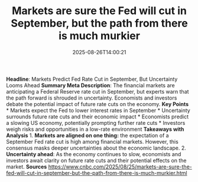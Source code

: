 ﻿---
title: "Markets are sure the Fed will cut in September, but the path from there is much murkier"
date: "2025-08-26T14:00:21"
category: "Markets"
summary: ""
slug: "markets are sure the fed will cut in september but the path "
source_urls:
  - "https://www.cnbc.com/2025/08/25/markets-are-sure-the-fed-will-cut-in-september-but-the-path-from-there-is-much-murkier.html"
seo:
  title: "Markets are sure the Fed will cut in September, but the path from there is much murkier | Hash n Hedge"
  description: ""
  keywords: ["news", "markets", "brief"]
---
**Headline**: Markets Predict Fed Rate Cut in September, But Uncertainty Looms Ahead  **Summary Meta Description**: The financial markets are anticipating a Federal Reserve rate cut in September, but experts warn that the path forward is shrouded in uncertainty. Economists and investors debate the potential impact of future rate cuts on the economy.  **Key Points**  * Markets expect the Fed to lower interest rates in September * Uncertainty surrounds future rate cuts and their economic impact * Economists predict a slowing US economy, potentially prompting further rate cuts * Investors weigh risks and opportunities in a low-rate environment  **Takeaways with Analysis**  1. **Markets are aligned on one thing:** the expectation of a September Fed rate cut is high among financial markets. However, this consensus masks deeper uncertainties about the economic landscape. 2. **Uncertainty ahead**: As the economy continues to slow, economists and investors await clarity on future rate cuts and their potential effects on the market.  **Sources**  https://www.cnbc.com/2025/08/25/markets-are-sure-the-fed-will-cut-in-september-but-the-path-from-there-is-much-murkier.html 
